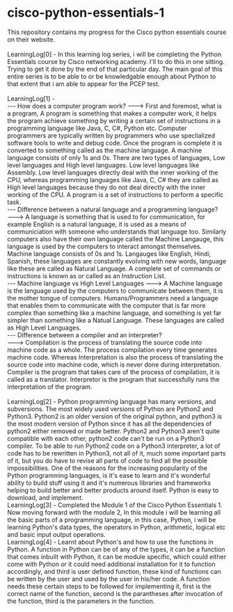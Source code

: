 # cisco-python-essentials-1
This repository contains my progress for the Cisco python essentials course on their website. </br>
</br>
LearningLog[0] - In this learning log series, i will be completing the Python Essentials course by Cisco networking academy. I'll to do this in one sitting. Trying to get it done by the end of that particular day. 
The main goal of this entire series is to be able to or be knowledgable enough about Python to that extent that i am able to appear for the PCEP test.</br>
</br>
LearningLog[1] - <br/>
--- How does a computer program work?
---> First and foremost, what is a program, A program is something that makes a computer work, it helps the program achieve something by writing a certain set of instructions in a programming language like Java, C, C#, Python etc. Computer programmers are typically written by programmers who use speclialized software tools to write and debug code. Once the program is complete it is converted to something called as the machine language. A machine language consists of only 1s and 0s. There are two types of languages, Low level languages and High level languages. Low level languages like Assembly. Low level languages directly deal with the inner working of the CPU, whereas programming languages like Java, C, C# they are called as High level languages because they do not deal directly with the inner working of the CPU. A program is a set of instructions to perform a specific task.</br>
--- Difference between a natural language and a programming language? </br>
---> A language is something that is used to for communication, for example English is a natural language, it is used as a means of communiciation with someone who understands that language too. Similarly computers also have their own language called the Machine Langauge, this language is used by the computers to interact amongst themselves. Machine language consists of 0s and 1s. Langauges like English, Hindi, Spanish, these languages are constantly evolving with new words, language like these are called as Natural Language. A complete set of commands or instructions is known as or called as an Instruction List.</br>
--- Machine language vs High Level Languages
---> A Machine language is the language used by the computers to communicate between them, it is the mother tongue of computers. Humans/Programmers need a language that enables them to communicate with the computer that is far more complex than something like a machine language, and something is yet far simpler than something like a Natual Language. These languages are called as High Level Languages.</br>
--- Difference between a compiler and an interpreter? </br>
---> Compilation is the process of translating the source code into machine code as a whole. The process compilation every time generates machine code. Whereas Interpretation is also the process of translating the source code into machine code, which is never done during interpretation. Compiler is the program that takes care of the process of compilation, it is called as a translator. Interpretor is the program that successfully runs the interpretation of the program. </br>
</br>
LearningLog[2] - Python programming language has many versions, and subversions. The most widely used versions of Python are Python2 and Python3. Python2 is an older version of the original python, and python3 is the most modern version of Python since it has all the dependencies of python2 either removed or made better. Python2 and Python3 aren't quite compatible with each other, python2 code can't be run on a Python3 compiler. To be able to run Python2 code on a Python3 interpreter, a lot of code has to be rewritten in Python3, not all of it, much some important parts of it, but you do have to revise all parts of code to find all the possible impossibilities. One of the reasons for the increasing popularity of the Python programming languages, is it's ease to learn and it's wonderful ability to build stuff using it and it's numerous libraries and frameworks helping to build better and better products around itself. Python is easy to download, and implement. </br>
LearningLog[3] - Completed the Module 1 of the Cisco Python Essentials 1. Now moving forward with the module 2, In this module i will be learning all the basic parts of a programming language, in this case, Python, i will be learning Python's data types, the operators in Python, arithmetic, logical etc and basic input output operations. </br>
LearningLog[4] - Learnt about Python's and how to use the functions in Python. A function in Python can be of any of the types, it can be a function that comes inbuilt with Python, it can be module specific, which could either come with Python or it could need additional installation for it to function accordingly, and third is user defined function, these kind of functions can be written by the user and used by the user in his/her code. A function needs these certain steps to be followed for implementing it, first is the correct name of the function, second is the parantheses after invocation of the function, third is the parameters in the function. </br>

